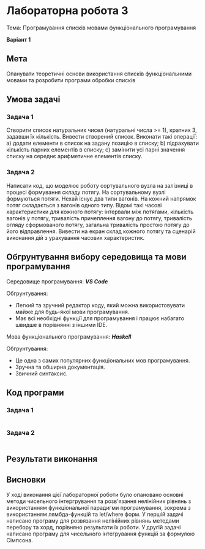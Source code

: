 # Лабораторна робота 3

Тема: Програмування списків мовами функціонального програмування

**Варіант 1**

## Мета

Опанувати теоретичні основи використання списків функціональними мовами та розробити програми обробки списків

## Умова задачі

### Задача 1
Створити список натуральних чисел (натуральні числа >= 1), кратних 3, задавши їх кількість. Вивести створений список. Виконати такі операції: 
a)	додати елементи в список на задану позицію в списку;
b)	підрахувати кількість парних елементів в списку;
c)	замінити усі парні значення списку на середнє арифметичне елементів списку.  

### Задача 2
Написати код, що моделює роботу сортувального вузла на залізниці в процесі формування складу потягу. На сортувальному вузлі формуються потяги. Нехай існує два типи вагонів. На кожний напрямок потяг складається з вагонів одного типу. Відомі такі часові характеристики для кожного потягу: інтервали між потягами, кількість вагонів у потягу, тривалість причеплення вагону до потягу, тривалість огляду сформованого потягу, загальна тривалість простою потягу до його відправлення. Вивести на екран склад кожного потягу та сценарій виконання дій з урахування часових характеристик.

## Обгрунтування вибору середовища та мови програмування

Середовище програмування: ***VS Code***

Обгрунтування:

- Легкий та зручний редактор коду, який можна використовувати майже для будь-якої мови програмування.
- Має всі необхідні функції для програмування і працює набагато швидше в порівнянні з іншими IDE.

Мова функціонального програмування: ***Haskell***

Обгрунтування:

- Це одна з самих популярних функціональних мов програмування.
- Зручна та обширна документація.
- Звичний синтаксис.

## Код програми

### Задача 1
```

```

### Задача 2
```

```

## Результати виконання


## Висновки

У ході виконання цієї лабораторної роботи було опановано основні методи чисельного інтергрування та розв'язання нелінійних рівнянь з використанням функціональної парадигми програмування, зокрема з використанням лямбда-функцій та let/where форм.
У першій задачі написано програму для розвязання нелінійних рівнянь методами перебору та хорд, порівняно результати їх роботи.
У другій задачі написано програму для чисельного інтегрування функцій за формулою Сімпсона.